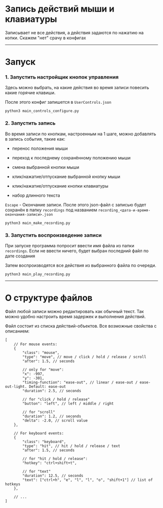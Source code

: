 # Запись действий мыши и клавиатуры
Записывает не все действия, а действия задаются по нажатию на копки. Скажем "нет" срачу в конфигах

---
# Запуск
### 1. Запустить настройщик кнопок управления
Здесь можно выбрать, на какие действия во время записи повесить какие горячие клавиши.

После этого конфиг запишется в `UserControls.json`
```shell
python3 main_controls_configure.py
```

### 2. Запустить запись
Во время записи по кнопкам, настроенным на 1 шаге, можно добавлять в запись события, такие как:
- перенос положения мыши
- переход к последнему сохранённому положению мыши
- смена выбранной кнопки мыши
- клик/нажатие/отпускание выбранной кнопку мыши


- клик/нажатие/отпускание кнопки клавиатуры
- набор длинного текста

`Escape` - Окончание записи.
После этого json-файл с записью будет сохранён в папку `recordings`
под названием `recording_<дата-и-время-окончания-записи>.json`
```shell
python3 main_make_recording.py
```

### 3. Запустить воспроизведение записи
При запуске программа попросит ввести имя файла из папки `recordings`.
Если не ввести ничего, будет выбран последний файл по дате создания

Затем воспроизводятся все действия из выбранного файла по очереди.
```shell
python3 main_play_recording.py
```

---
# О структуре файлов
Файл любой записи можно редактировать как обычный текст.
Так можно удобно настроить время задержек и выполнения действий.

Файл состоит из списка действий-объектов.
Все возможные свойства с описанием:
```json5
[
    // For mouse events:
    {
        "class": "mouse",
        "type": "move", // move / click / hold / release / scroll
        "after": 1.5, // seconds
      
        // only for "move":
        "x": -997, 
        "y": -301,
        "timing-function": "ease-out", // linear / ease-out / ease-out-light. Default: ease-out
        "duration": 2.5, // seconds
        
        // for "click / hold / release"
        "button": "left", // left / middle / right
      
        // for "scroll"
        "duration": 1.2, // seconds
        "delta": -2.0, // scroll value
    },
  
    // For keyboard events:
    {
        "class": "keyboard",
        "type": "hit", // hit / hold / release / text
        "after": 1.5, // seconds
      
        // for "hit / hold / release":
        "hotkey": "ctrl+shift+t",
        
        // for "text"
        "duration": 12.5, // seconds
        "text": ["ctrl+h", "e", "l", "l", "o", "shift+1"] // list of hotkeys
    },
  
    // ...
]
```